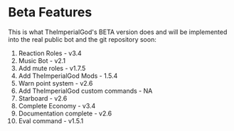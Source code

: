 # Beta Features
This is what TheImperialGod's BETA version does and will be implemented into the real public bot and the git repository soon:
1. Reaction Roles - v3.4
2. Music Bot - v2.1
3. Add mute roles - v1.7.5
4. Add TheImperialGod Mods - 1.5.4
5. Warn point system - v2.6
6. Add TheImperialGod custom commands - NA
7. Starboard - v2.6
8. Complete Economy - v3.4
9. Documentation complete - v2.6
10. Eval command - v1.5.1
